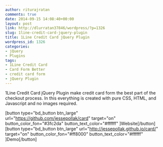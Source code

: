 ```yaml
---
author: riturajratan
comments: true
date: 2014-09-15 14:08:40+00:00
layout: post
link: http://dlurratan37846/wordpress/?p=1326
slug: 1line-credit-card-jquery-plugin
title: 1Line Credit Card jQuery Plugin
wordpress_id: 1326
categories:
- jQuery
- Plugins
tags:
- 1Line Credit Card
- Card Form Better
- credit card form
- jQuery Plugin
---
```


1Line Credit Card jQuery Plugin make credit card form the best part of the checkout process. In this everything is created with pure CSS, HTML, and Javascript and no images required.

[button type="bd_button btn_large" url="https://github.com/jessepollak/card" target="on" button_color_fon="#3fc2da" button_text_color="#ffffff" ]Website[/button] [button type="bd_button btn_large" url="http://jessepollak.github.io/card/" target="on" button_color_fon="#ff8000" button_text_color="#ffffff" ]Demo[/button]
